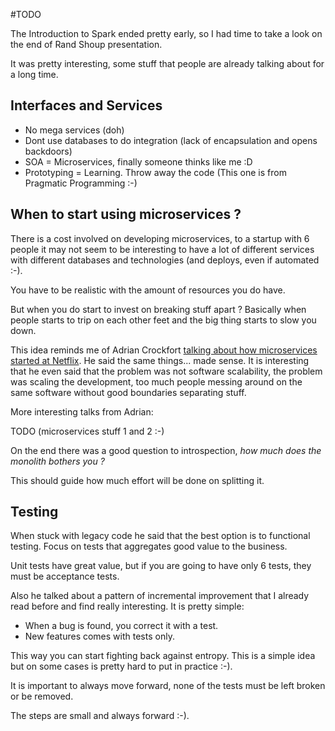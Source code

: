 #TODO

The Introduction to Spark ended pretty early, so I had time to take a look on the end
of Rand Shoup presentation.

It was pretty interesting, some stuff that people are already talking about for a long time.


## Interfaces and Services

* No mega services (doh)
* Dont use databases to do integration (lack of encapsulation and opens backdoors)
* SOA = Microservices, finally someone thinks like me :D
* Prototyping = Learning. Throw away the code (This one is from Pragmatic Programming :-)


## When to start using microservices ?

There is a cost involved on developing microservices, to a startup with 6 people it may not seem
to be interesting to have a lot of different services with different databases and technologies
(and deploys, even if automated :-).

You have to be realistic with the amount of resources you do have.

But when you do start to invest on breaking stuff apart ? Basically when people starts to trip on each
other feet and the big thing starts to slow you down.

This idea reminds me of Adrian Crockfort [talking about how microservices started at Netflix]().
He said the same things... made sense. It is interesting that he even said that the problem was not 
software scalability, the problem was scaling the development, too much people messing around on the
same software without good boundaries separating stuff.

More interesting talks from Adrian:

TODO (microservices stuff 1 and 2 :-)

On the end there was a good question to introspection, *how much does the monolith bothers you ?*

This should guide how much effort will be done on splitting it.


## Testing

When stuck with legacy code he said that the best option is to functional testing. 
Focus on tests that aggregates good value to the business.

Unit tests have great value, but if you are going to have only 6 tests, they must be acceptance tests.

Also he talked about a pattern of incremental improvement that I already read before and find really 
interesting. It is pretty simple:

* When a bug is found, you correct it with a test.
* New features comes with tests only.

This way you can start fighting back against entropy. This is a simple idea but on some cases is pretty hard
to put in practice :-).

It is important to always move forward, none of the tests must be left broken or be removed.

The steps are small and always forward :-).
